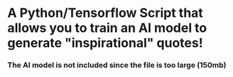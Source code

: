 # A Python/Tensorflow Script that allows you to train an AI model to generate "inspirational" quotes!

### The AI model is not included since the file is too large (150mb)
